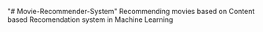"# Movie-Recommender-System" 
Recommending movies based on Content based Recomendation system in Machine Learning
